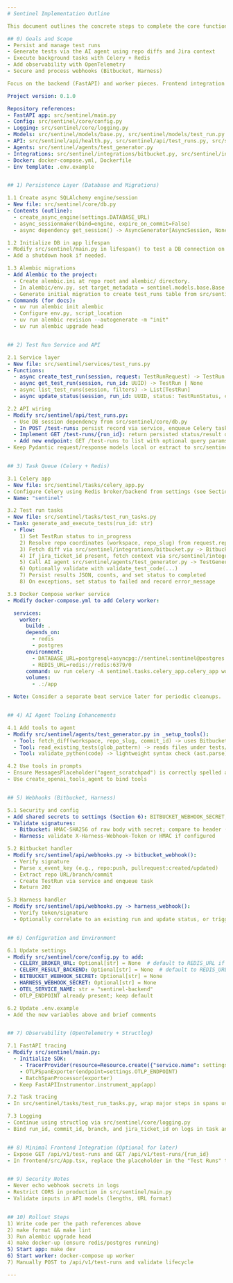 ```yaml
---
# Sentinel Implementation Outline

This document outlines the concrete steps to complete the core functionality for the Sentinel platform. Each step references existing files and specifies exact new files to create or modify.

## 0) Goals and Scope
- Persist and manage test runs
- Generate tests via the AI agent using repo diffs and Jira context
- Execute background tasks with Celery + Redis
- Add observability with OpenTelemetry
- Secure and process webhooks (Bitbucket, Harness)

Focus on the backend (FastAPI) and worker pieces. Frontend integration is noted but not required for this milestone.

Project version: 0.1.0

Repository references:
- FastAPI app: src/sentinel/main.py
- Config: src/sentinel/core/config.py
- Logging: src/sentinel/core/logging.py
- Models: src/sentinel/models/base.py, src/sentinel/models/test_run.py
- API: src/sentinel/api/health.py, src/sentinel/api/test_runs.py, src/sentinel/api/webhooks.py
- Agents: src/sentinel/agents/test_generator.py
- Integrations: src/sentinel/integrations/bitbucket.py, src/sentinel/integrations/jira.py
- Docker: docker-compose.yml, Dockerfile
- Env template: .env.example


## 1) Persistence Layer (Database and Migrations)

1.1 Create async SQLAlchemy engine/session
- New file: src/sentinel/core/db.py
- Contents (outline):
  - create_async_engine(settings.DATABASE_URL)
  - async_sessionmaker(bind=engine, expire_on_commit=False)
  - async dependency get_session() -> AsyncGenerator[AsyncSession, None]

1.2 Initialize DB in app lifespan
- Modify src/sentinel/main.py in lifespan() to test a DB connection on startup and log readiness.
- Add a shutdown hook if needed.

1.3 Alembic migrations
- Add Alembic to the project:
  - Create alembic.ini at repo root and alembic/ directory.
  - In alembic/env.py, set target_metadata = sentinel.models.base.Base.metadata
  - Generate initial migration to create test_runs table from src/sentinel/models/test_run.py
- Commands (for docs):
  - uv run alembic init alembic
  - Configure env.py, script_location
  - uv run alembic revision --autogenerate -m "init"
  - uv run alembic upgrade head


## 2) Test Run Service and API

2.1 Service layer
- New file: src/sentinel/services/test_runs.py
- Functions:
  - async create_test_run(session, request: TestRunRequest) -> TestRun
  - async get_test_run(session, run_id: UUID) -> TestRun | None
  - async list_test_runs(session, filters) -> List[TestRun]
  - async update_status(session, run_id: UUID, status: TestRunStatus, counts/results)

2.2 API wiring
- Modify src/sentinel/api/test_runs.py:
  - Use DB session dependency from src/sentinel/core/db.py
  - In POST /test-runs: persist record via service, enqueue Celery task (see Section 3), return real run_id and status
  - Implement GET /test-runs/{run_id}: return persisted status/result or 404
  - Add new endpoint: GET /test-runs to list with optional query params: status, branch, date range
- Keep Pydantic request/response models local or extract to src/sentinel/api/schemas.py if preferred.


## 3) Task Queue (Celery + Redis)

3.1 Celery app
- New file: src/sentinel/tasks/celery_app.py
- Configure Celery using Redis broker/backend from settings (see Section 6 for config additions).
- Name: "sentinel"

3.2 Test run tasks
- New file: src/sentinel/tasks/test_run_tasks.py
- Task: generate_and_execute_tests(run_id: str)
  - Flow:
    1) Set TestRun status to in_progress
    2) Resolve repo coordinates (workspace, repo_slug) from request.repository_url
    3) Fetch diff via src/sentinel/integrations/bitbucket.py -> BitbucketClient.get_commit_diff(...)
    4) If jira_ticket_id present, fetch context via src/sentinel/integrations/jira.py -> JiraClient.get_issue_details(...)
    5) Call AI agent src/sentinel/agents/test_generator.py -> TestGeneratorAgent.generate_tests(...)
    6) Optionally validate with validate_test_code(...)
    7) Persist results JSON, counts, and set status to completed
    8) On exceptions, set status to failed and record error_message

3.3 Docker Compose worker service
- Modify docker-compose.yml to add Celery worker:

  services:
    worker:
      build: .
      depends_on:
        - redis
        - postgres
      environment:
        - DATABASE_URL=postgresql+asyncpg://sentinel:sentinel@postgres:5432/sentinel
        - REDIS_URL=redis://redis:6379/0
      command: uv run celery -A sentinel.tasks.celery_app.celery_app worker --loglevel=INFO
      volumes:
        - .:/app

- Note: Consider a separate beat service later for periodic cleanups.


## 4) AI Agent Tooling Enhancements

4.1 Add tools to agent
- Modify src/sentinel/agents/test_generator.py in _setup_tools():
  - Tool: fetch_diff(workspace, repo_slug, commit_id) -> uses BitbucketClient.get_commit_diff
  - Tool: read_existing_tests(glob_pattern) -> reads files under tests/ and frontend (Cypress when added)
  - Tool: validate_python(code) -> lightweight syntax check (ast.parse) for pytest snippets

4.2 Use tools in prompts
- Ensure MessagesPlaceholder("agent_scratchpad") is correctly spelled and utilized
- Use create_openai_tools_agent to bind tools


## 5) Webhooks (Bitbucket, Harness)

5.1 Security and config
- Add shared secrets to settings (Section 6): BITBUCKET_WEBHOOK_SECRET, HARNESS_WEBHOOK_SECRET
- Validate signatures:
  - Bitbucket: HMAC-SHA256 of raw body with secret; compare to header (e.g., X-Hub-Signature or configured custom header)
  - Harness: validate X-Harness-Webhook-Token or HMAC if configured

5.2 Bitbucket handler
- Modify src/sentinel/api/webhooks.py -> bitbucket_webhook():
  - Verify signature
  - Parse x_event_key (e.g., repo:push, pullrequest:created/updated)
  - Extract repo URL/branch/commit
  - Create TestRun via service and enqueue task
  - Return 202

5.3 Harness handler
- Modify src/sentinel/api/webhooks.py -> harness_webhook():
  - Verify token/signature
  - Optionally correlate to an existing run and update status, or trigger execution


## 6) Configuration and Environment

6.1 Update settings
- Modify src/sentinel/core/config.py to add:
  - CELERY_BROKER_URL: Optional[str] = None  # default to REDIS_URL if not provided
  - CELERY_RESULT_BACKEND: Optional[str] = None  # default to REDIS_URL if not provided
  - BITBUCKET_WEBHOOK_SECRET: Optional[str] = None
  - HARNESS_WEBHOOK_SECRET: Optional[str] = None
  - OTEL_SERVICE_NAME: str = "sentinel-backend"
  - OTLP_ENDPOINT already present; keep default

6.2 Update .env.example
- Add the new variables above and brief comments


## 7) Observability (OpenTelemetry + Structlog)

7.1 FastAPI tracing
- Modify src/sentinel/main.py:
  - Initialize SDK:
    - TracerProvider(resource=Resource.create({"service.name": settings.OTEL_SERVICE_NAME}))
    - OTLPSpanExporter(endpoint=settings.OTLP_ENDPOINT)
    - BatchSpanProcessor(exporter)
  - Keep FastAPIInstrumentor.instrument_app(app)

7.2 Task tracing
- In src/sentinel/tasks/test_run_tasks.py, wrap major steps in spans using opentelemetry.trace.get_tracer("sentinel.tasks")

7.3 Logging
- Continue using structlog via src/sentinel/core/logging.py
- Bind run_id, commit_id, branch, and jira_ticket_id on logs in task and API layers


## 8) Minimal Frontend Integration (Optional for later)
- Expose GET /api/v1/test-runs and GET /api/v1/test-runs/{run_id}
- In frontend/src/App.tsx, replace the placeholder in the "Test Runs" tab with a fetch to list runs and display status


## 9) Security Notes
- Never echo webhook secrets in logs
- Restrict CORS in production in src/sentinel/main.py
- Validate inputs in API models (lengths, URL format)


## 10) Rollout Steps
1) Write code per the path references above
2) make format && make lint
3) Run alembic upgrade head
4) make docker-up (ensure redis/postgres running)
5) Start app: make dev
6) Start worker: docker-compose up worker
7) Manually POST to /api/v1/test-runs and validate lifecycle

---
```

